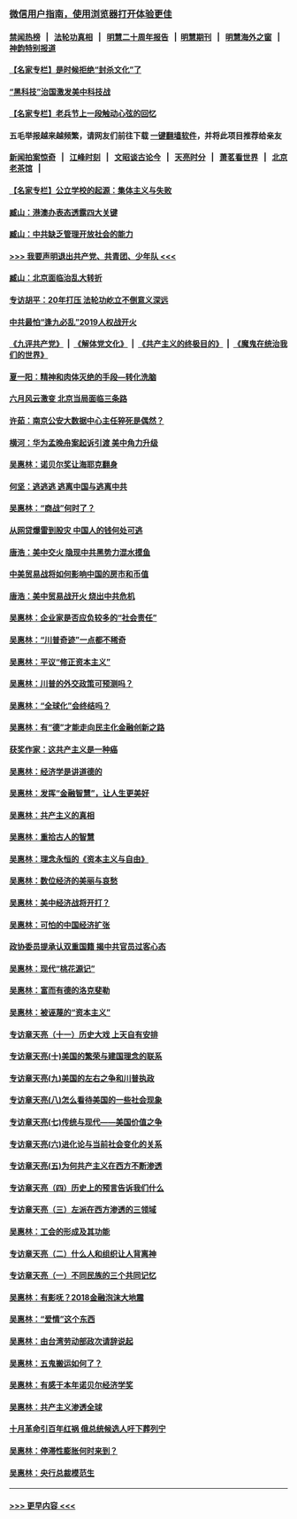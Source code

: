### [微信用户指南，使用浏览器打开体验更佳](https://github.com/gfw-breaker/banned-news1/blob/master/indexes/wechat-guide.md?t=0)
#### [禁闻热榜](热点新闻.md?t=0)  &nbsp;&nbsp;|&nbsp;&nbsp; [法轮功真相](https://github.com/gfw-breaker/truth/blob/master/README.md?t=0) &nbsp;&nbsp;|&nbsp;&nbsp; [明慧二十周年报告](https://github.com/gfw-breaker/mh-reports/blob/master/README.md?t=0) &nbsp;&nbsp;|&nbsp;&nbsp;[明慧期刊](https://github.com/gfw-breaker/mh-qikan) &nbsp;&nbsp;|&nbsp;&nbsp; [明慧海外之窗](https://github.com/gfw-breaker/mh-news/blob/master/README.md?t=0) &nbsp;&nbsp;|&nbsp;&nbsp; [神韵特别报道](https://github.com/gfw-breaker/mh-news/blob/master/shenyun.md?t=0)
#### [【名家专栏】是时候拒绝“封杀文化”了](../pages/nsc423/n11814093.md?t=02111511) 
#### [“黑科技”治国激发美中科技战](../pages/nsc423/n11638056.md?t=02111511) 
#### [【名家专栏】老兵节上一段触动心弦的回忆](../pages/nsc423/n11646016.md?t=02111511) 
#### 五毛举报越来越频繁，请网友们前往下载 [一键翻墙软件](https://github.com/gfw-breaker/ssr-accounts)，并将此项目推荐给亲友
#### [新闻拍案惊奇](https://github.com/gfw-breaker/banned-news1/blob/master/pages/link4.md) &nbsp;&nbsp;|&nbsp;&nbsp; [江峰时刻](https://github.com/gfw-breaker/banned-news1/blob/master/pages/link4.md) &nbsp;&nbsp;|&nbsp;&nbsp; [文昭谈古论今](https://github.com/gfw-breaker/banned-news1/blob/master/pages/link4.md) &nbsp;&nbsp;|&nbsp;&nbsp; [天亮时分](https://github.com/gfw-breaker/banned-news1/blob/master/pages/link4.md) &nbsp;&nbsp;|&nbsp;&nbsp; [萧茗看世界](https://github.com/gfw-breaker/banned-news1/blob/master/pages/link4.md) &nbsp;&nbsp;|&nbsp;&nbsp; [北京老茶馆](https://github.com/gfw-breaker/banned-news1/blob/master/pages/link4.md) &nbsp;&nbsp;|&nbsp;&nbsp; 
#### [【名家专栏】公立学校的起源：集体主义与失败](../pages/nsc423/n11601833.md?t=02111511) 
#### [臧山：港澳办表态透露四大关键](../pages/nsc423/n11421628.md?t=02111511) 
#### [臧山：中共缺乏管理开放社会的能力](../pages/nsc423/n11407457.md?t=02111511) 
#### [>>> 我要声明退出共产党、共青团、少年队 <<<](https://github.com/begood0513/goodnews/blob/master/quit/letter.md) 
#### [臧山：北京面临治乱大转折](../pages/nsc423/n11406895.md?t=02111511) 
#### [专访胡平：20年打压 法轮功屹立不倒意义深远](../pages/nsc423/n11398800.md?t=02111511) 
#### [中共最怕“逢九必乱”2019人权战开火](../pages/nsc423/n11385248.md?t=02111511) 
#### [《九评共产党》](https://github.com/begood0513/9ping.md/blob/master/README.md) &nbsp;|&nbsp; [《解体党文化》](../../../../jtdwh.md/blob/master/README.md)  &nbsp;|&nbsp; [《共产主义的终极目的》](../../../../gczydzjmd.md/blob/master/README.md) &nbsp;|&nbsp; [《魔鬼在统治我们的世界》](../../../../mgztzwmdsj.md/blob/master/README.md) 
#### [夏一阳：精神和肉体灭绝的手段—转化洗脑](../pages/nsc423/n11368250.md?t=02111511) 
#### [六月风云激变 北京当局面临三条路](../pages/nsc423/n11313668.md?t=02111511) 
#### [许茹：南京公安大数据中心主任猝死是偶然？](../pages/nsc423/n11064744.md?t=02111511) 
#### [横河：华为孟晚舟案起诉引渡 美中角力升级](../pages/nsc423/n11027230.md?t=02111511) 
#### [吴惠林：诺贝尔奖让海耶克翻身](../pages/nsc423/n10890049.md?t=02111511) 
#### [何坚：逃逃逃 逃离中国与逃离中共](../pages/nsc423/n10592891.md?t=02111511) 
#### [吴惠林：“商战”何时了？](../pages/nsc423/n10573558.md?t=02111511) 
#### [从网贷爆雷到股灾 中国人的钱何处可逃](../pages/nsc423/n10572800.md?t=02111511) 
#### [唐浩：美中交火 隐现中共黑势力混水摸鱼](../pages/nsc423/n10544040.md?t=02111511) 
#### [中美贸易战将如何影响中国的房市和币值](../pages/nsc423/n10543697.md?t=02111511) 
#### [唐浩：美中贸易战开火 烧出中共危机](../pages/nsc423/n10540126.md?t=02111511) 
#### [吴惠林：企业家是否应负较多的“社会责任”](../pages/nsc423/n10535022.md?t=02111511) 
#### [吴惠林：“川普奇迹”一点都不稀奇](../pages/nsc423/n10512808.md?t=02111511) 
#### [吴惠林：平议“修正资本主义”](../pages/nsc423/n10495724.md?t=02111511) 
#### [吴惠林：川普的外交政策可预测吗？](../pages/nsc423/n10462387.md?t=02111511) 
#### [吴惠林：“全球化”会终结吗？](../pages/nsc423/n10452838.md?t=02111511) 
#### [吴惠林：有“德”才能走向民主化金融创新之路](../pages/nsc423/n10432292.md?t=02111511) 
#### [获奖作家：这共产主义是一种癌](../pages/nsc423/n10431541.md?t=02111511) 
#### [吴惠林：经济学是讲道德的](../pages/nsc423/n10398014.md?t=02111511) 
#### [吴惠林：发挥“金融智慧”，让人生更美好](../pages/nsc423/n10375019.md?t=02111511) 
#### [吴惠林：共产主义的真相](../pages/nsc423/n10351394.md?t=02111511) 
#### [吴惠林：重拾古人的智慧](../pages/nsc423/n10337691.md?t=02111511) 
#### [吴惠林：理念永恒的《资本主义与自由》](../pages/nsc423/n10316274.md?t=02111511) 
#### [吴惠林：数位经济的美丽与哀愁](../pages/nsc423/n10292946.md?t=02111511) 
#### [吴惠林：美中经济战将开打？](../pages/nsc423/n10258825.md?t=02111511) 
#### [吴惠林：可怕的中国经济扩张](../pages/nsc423/n10219147.md?t=02111511) 
#### [政协委员提承认双重国籍 揭中共官员过客心态](../pages/nsc423/n10208809.md?t=02111511) 
#### [吴惠林：现代“桃花源记”](../pages/nsc423/n10185234.md?t=02111511) 
#### [吴惠林：富而有德的洛克斐勒](../pages/nsc423/n10142264.md?t=02111511) 
#### [吴惠林：被诬蔑的“资本主义”](../pages/nsc423/n10124816.md?t=02111511) 
#### [专访章天亮（十一）历史大戏 上天自有安排](../pages/nsc423/n10094905.md?t=02111511) 
#### [专访章天亮(十)美国的繁荣与建国理念的联系](../pages/nsc423/n10094899.md?t=02111511) 
#### [专访章天亮(九)美国的左右之争和川普执政](../pages/nsc423/n10094889.md?t=02111511) 
#### [专访章天亮(八)怎么看待美国的一些社会现象](../pages/nsc423/n10094857.md?t=02111511) 
#### [专访章天亮(七)传统与现代——美国价值之争](../pages/nsc423/n10093140.md?t=02111511) 
#### [专访章天亮(六)进化论与当前社会变化的关系](../pages/nsc423/n10092036.md?t=02111511) 
#### [专访章天亮(五)为何共产主义在西方不断渗透](../pages/nsc423/n10083620.md?t=02111511) 
#### [专访章天亮（四）历史上的预言告诉我们什么](../pages/nsc423/n10083606.md?t=02111511) 
#### [专访章天亮（三）左派在西方渗透的三领域](../pages/nsc423/n10081115.md?t=02111511) 
#### [吴惠林：工会的形成及其功能](../pages/nsc423/n10080633.md?t=02111511) 
#### [专访章天亮（二）什么人和组织让人背离神](../pages/nsc423/n10076637.md?t=02111511) 
#### [专访章天亮（一）不同民族的三个共同记忆](../pages/nsc423/n10074188.md?t=02111511) 
#### [吴惠林：有影呒？2018金融泡沫大地震](../pages/nsc423/n10040534.md?t=02111511) 
#### [吴惠林：“爱情”这个东西](../pages/nsc423/n10019423.md?t=02111511) 
#### [吴惠林：由台湾劳动部政次请辞说起](../pages/nsc423/n9979679.md?t=02111511) 
#### [吴惠林：五鬼搬运如何了？](../pages/nsc423/n9925338.md?t=02111511) 
#### [吴惠林：有感于本年诺贝尔经济学奖](../pages/nsc423/n9871883.md?t=02111511) 
#### [吴惠林：共产主义渗透全球](../pages/nsc423/n9812748.md?t=02111511) 
#### [十月革命引百年红祸 俄总统候选人吁下葬列宁](../pages/nsc423/n9810182.md?t=02111511) 
#### [吴惠林：停滞性膨胀何时来到？](../pages/nsc423/n9764136.md?t=02111511) 
#### [吴惠林：央行总裁模范生](../pages/nsc423/n9728134.md?t=02111511) 

----
#### [ >>> 更早内容 <<< ](../indexes/nsc423-earlier.md)
